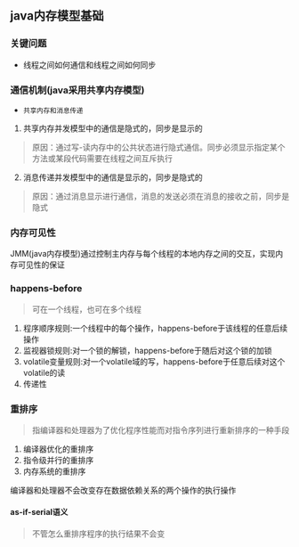## java内存模型基础

### 关键问题
- 线程之间如何通信和线程之间如何同步

### 通信机制(java采用共享内存模型)
- `共享内存和消息传递`

1. 共享内存并发模型中的通信是隐式的，同步是显示的
> 原因：通过写-读内存中的公共状态进行隐式通信。同步必须显示指定某个方法或某段代码需要在线程之间互斥执行

2. 消息传递并发模型中的通信是显示的，同步是隐式的
> 原因：通过消息显示进行通信，消息的发送必须在消息的接收之前，同步是隐式

### 内存可见性
JMM(java内存模型)通过控制主内存与每个线程的本地内存之间的交互，实现内存可见性的保证

### happens-before
> 可在一个线程，也可在多个线程
1. 程序顺序规则:一个线程中的每个操作，happens-before于该线程的任意后续操作
2. 监视器锁规则:对一个锁的解锁，happens-before于随后对这个锁的加锁
3. volatile变量规则:对一个volatile域的写，happens-before于任意后续对这个volatile的读
4. 传递性

### 重排序
> 指编译器和处理器为了优化程序性能而对指令序列进行重新排序的一种手段
1. 编译器优化的重排序
2. 指令级并行的重排序
3. 内存系统的重排序

编译器和处理器不会改变存在数据依赖关系的两个操作的执行操作

#### as-if-serial语义
>不管怎么重排序程序的执行结果不会变
